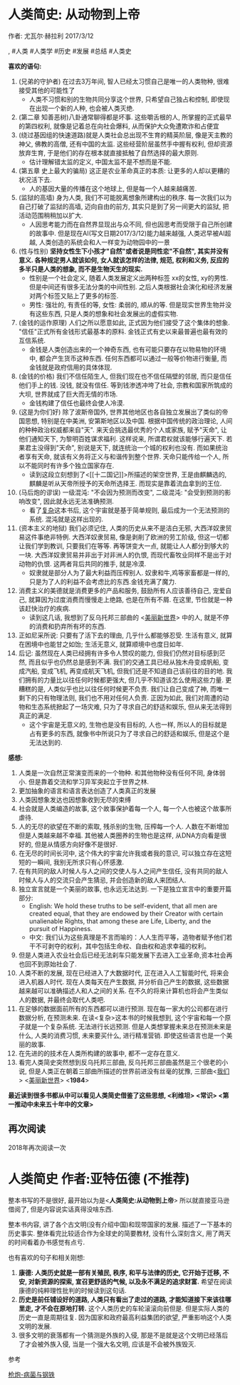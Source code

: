 # 人类简史: 从动物到上帝

作者: 尤瓦尔·赫拉利 2017/3/12

, #人类 #人类学 #历史 #发展 #总结 #人类史

**喜欢的语句:**

1. (兄弟的守护者) 在过去3万年间, 智人已经太习惯自己是唯一的人类物种, 很难接受其他的可能性了
    * 人类不习惯和别的生物共同分享这个世界, 只希望自己独占和控制, 即使现在出现一个新的人种, 也会被人类灭绝.
2. (第二章 知善恶树)八卦通常聊得都是坏事. 这些嚼舌根的人, 所掌握的正式最早的第四权利, 就像是记着总在向社会爆料, 从而保护大众免遭欺诈和占便宜
3. (绕过基因组的快速道路)就是人类社会总出现不生育的精英阶层, 像是天主教的神父, 佛教的高僧, 还有中国的太监. 这些经营阶层虽然手中握有权利, 但却资源放弃生育, 于是他们的存在根本就直接抵触了自然选择的最大原则.
    * 估计理解错太监的定义, 中国太监不是不想而是不能.
4. (第五章 史上最大的骗局) 这正是农业革命真正的本质: 让更多的人却以更糟的状况活下去.
    * 人的基因大量的传播在这个地球上, 但是每一个人越来越痛苦.
5. (监狱的高墙) 身为人类, 我们不可能脱离想象所建构出的秩序. 每一次我们以为自己打破了监狱的高墙, 迈向自由的前方, 其实只是到了另一间更大的监狱, 把活动范围稍稍加以扩大.
    * 人因思考能力而在自然界显现出与众不同, 但也因思考而受限于自己所创建的故事中. 但是现在AI(写文日期2017/3/12)能力越来越强, 人类迟早被AI超越, 人类创造的系统会和人一样变为动物园中的一景
6. (性与性别) **坚持女性生下小孩才"自然"或者说是同性恋"不自然", 其实并没有意义. 各种规定男人就该如何, 女人就该怎样的法律, 规范, 权利和义务, 反应的多半只是人类的想象, 而不是生物天生的现实.**
    * 性别是一个社会定义, 随着人类发展定义出两种标签 xx的女性, xy的男性. 但是中间还有很多无法分类的中间性别. 之后人类根据社会演化和经济发展 对两个标签又贴上了更多的标签.
    * 男性: 强壮的, 有责任的等,  女性: 柔弱的, 顺从的等. 但是现实世界生物并没有这些东西, 只是人类的想象和社会发展出的虚假实物.
7. (金钱的运作原理) 人们之所以愿意如此, 正式因为他们接受了这个集体的想象. "信任"正式所有金钱形式最基本的原料. 金钱正式有史以来最普遍也最有效的互信系统.
    * 金钱是人类创造出来的一个神奇东西, 也有可能只要存在以物易物的环境中, 都会产生货币这种东西. 任何东西都可以通过一般等价物进行衡量, 而金钱就是政府信用的具体体现.
8. (金钱的价格) 我们不信任陌生人, 但我们现在也不信任隔壁的邻居, 而只是信任他们手上的钱. 没钱, 就没有信任. 等到钱渗透冲垮了社会, 宗教和国家所筑成的大坝, 世界就成了巨大而无情的市场.
    * 金钱构建了信任也最终会使人冷漠.
9. (这是为你们好) 除了波斯帝国外, 世界其他地区也各自独立发展出了类似的帝国思想, 特别是在中美洲, 安第斯地区以及中国. 根据中国传统的政治理论, 人间的种种政治权威都来自"天". 来天会挑选最优秀的个人或家族, 赋予"天命", 让他们通知天下, 为黎明百姓谋求福利. 这样说来, 所谓君权就该能够行遍天下. 若果君主没得到"天命", 别说是天下, 就连统治一个城的权利也没有. 而如果统治者享有天命, 就该有义务将正义与和谐传到整个世界. 天命只能传给一个人, 所以不能同时有许多个独立国家存在.
    * 读到这段立刻想到了<[[十二国记]]>所描述的架空世界, 王是由麒麟选的, 麒麟是听从天帝所授予的天命所选择王. 而现实是靠着流血拿到的王位.
10. (马后炮的谬误) 一级混沌: "不会因为预测而改变", 二级混沌: "会受到预测的影响改变", 因此就永远无法准确预测.
    * 看了[复杂](./第一推动复杂.md)这本书后, 这个宇宙就是基于简单规则, 最后成为一个无法预测的系统. 混沌就是这样出现的.
11. (资本主义的地狱) 我们必须记住, 人类的历史从来不是洁白无邪, 大西洋奴隶贸易这件事绝非特例. 大西洋奴隶贸易, 像是剥削了欧洲的劳工阶级, 但这一切都让我们学到教训, 只要我们在等等. 再等饼变大一点, 就能让人人都分到够大的一块. 大西洋奴隶贸易并非出于对非洲人的仇恨, 而现代畜牧业同样不是出于对动物的仇恨. 这两者背后共同的推手, 就是冷漠.
    * 奴隶就是部分人为了最大利益而压榨别人. 奴隶和牛,鸡等家畜都是一样的,只是为了人的利益不会考虑比的东西.金钱充满了魔力.
12. 消费主义的美德就是消费更多的产品和服务, 鼓励所有人应该善待自己, 宠爱自己, 就算因为过度消费而慢慢走上绝路, 也是在所有不屑. 在这里, 节俭就是一种该赶快治疗的疾病.
    * 读到这几话, 我想到了反乌托邦三部曲的 <[美丽新世界](./重返美丽新世界.md)> 中的人, 就是不停的消费和扔弃所有坏的东西.
13. 正如尼采所说: 只要有了活下去的理由, 几乎什么都能够忍受. 生活有意义, 就算在困境中也能甘之如饴; 生活无意义, 就算顺境中也度日如年.
14. 后记: 虽然现在人类已经拥有许多令人赞叹的能力, 但我们仍然对目标感到茫然, 而且似乎也仍然总是感到不满. 我们的交通工具已经从独木舟变成帆船, 变成汽船, 变成飞机, 再变成航天飞机, 但我们还是不知道自己该前往的目的地. 我们拥有的力量比以往任何时候都更强大, 但几乎不知道该怎么使用这些力量. 更糟糕的是, 人类似乎也比以往任何时候更不负责. 我们让自己变成了神, 而唯一剩下的只有物理法则, 我们也不用对任何人负责. 正因为如此, 我们对周遭的动物和生态系统掀起了一场灾难, 只为了寻求自己的舒适和娱乐, 但从来无法得到真正的满足.
    * 这个宇宙是无意义的, 生物也是没有目标的, 人也一样, 所以人的目标就是占有更多的东西, 就像书中所说只为了寻求自己的舒适和娱乐, 但是这个是无法达到的.


**感想:**
1. 人类是一次自然正常演变而来的一个物种. 和其他物种没有任何不同, 身体弱小. 但是靠着交流和学习异军突起立于世界之林.
2. 更加抽象的语言和语言表达创造了人类真正的发展
3. 人类因想象发达也因想象收到无尽的束缚
4. 社会就是人类编造的故事, 这个故事保护着每一个人, 每一个人也被这个故事所虐待.
5. 人的无尽的欲望在不断的索取, 残杀别的生物, 压榨每一个人. 人数在不断增加但是人类越来越不幸福. 其他被人类圈养的生物也是这样, 从DNA方向看是很好的, 但是从情感方向好像不是很好.
6. 在无尽的时间长河中, 这个伟大的宇宙允许我或者我的意识, 可以独立存在这短短的一瞬间, 我别无所求只有心怀感激.
7. 在有共同的敌人时候人与人之间的交使人与人之间产生信任, 没有共同的敌人时候人与人的交流只会产生猜忌, 并会创造新的敌人来团结人.
8. 独立宣言就是一个美丽的故事, 也永远无法达到. 一下是独立宣言中的重要开篇部分:
    * English: We hold these truths to be self-evident, that all men are created equal, that they are endowed by their Creator with certain unalienable Rights, that among these are Life, Liberty, and the pursuit of Happiness.
    * 中文: 我们认为这些真理是不言而喻的：人人生而平等，造物者赋予他们若干不可剥夺的权利，其中包括生命权、自由权和追求幸福的权利。
9. 但是人类进入农业社会后已经无法刹车只能发展下去进入工业革命,资本社会再也回不到原始社会了.
10. 人类不断的发展, 现在已经进入了大数据时代, 正在进入人工智能时代, 将来会进入机器人时代. 现在人类每天在产生数据, 并分析自己产生的数据, 这些数据越来越可以准确描述人和人之间的关系. 在不久的将来计算机也将会产生类似人的数据, 并最终会取代人类吧.
11. 在足够的数据面前所有的东西都可以进行预测. 现在每一家大的公司都在进行数据分析, 在预测未来. 在读<复杂>这本书的时候我想到, 这个宇宙和每一个原子就是一个复杂系统. 无法进行长远预测. 但是人类想掌握未来总在预测未来是什么, 人类的消费习惯, 未来要买什么, 进行精准营销. 即使这些语言也是一个美丽的故事.
12. 在先进的的技术在人类所构建的故事中, 都不一定存在意义.
13. 看完人类简史突然想到反乌托邦三部曲, 反乌托邦三部曲虽然是三个很老的小说, 但是人类正在朝着三部曲所描述的世界前进没有丝毫的犹豫, 三部曲<[我们](../2019/我们.md)> <[美丽新世界](./重返美丽新世界.md)> <**1984**>

**最近读到很多书都从中可以看见人类简史借鉴了这些思想, <利维坦> <常识> <第一推动中未来五十年中的文章>**


## 再次阅读
2018年再次阅读一次


# 人类简史 作者:亚特伍德 (不推荐)
整本书写的不是很好, 最开始以为是<**人类简史:从动物到上帝**> 所以就直接亚马逊借阅了, 但是内容说实话真得没啥东西.

整本书内容, 讲了各个古文明(没有介绍中国)和现带国家的发展. 描述了一下基本的历史事实. 整体看完比较适合作为全球史的简要教材, 没有什么深刻含义, 用了两天的时间看着办书感觉有点亏.

也有喜欢的句子和相关刚想:

1. **康德: 人类历史就是一部有关殖民, 秩序, 和平与法律的历史, 它开始于迁移, 不安, 对新资源的探索, 宣召更舒适的气候, 以及永不满足的追求财富.** 希望在阅读康德的纯粹理性批判的时候读到这句话.
2. **历史是前任铺设好的道路, 人类只有看出了走过的道路, 才能知道接下来该往哪里走, 才不会在原地打转.** 这个人类历史的车轮滚滚向前但是. 但是实际人类的历史一直是周期往复. 因为国家和政府最高利益集团的欲望, 严重影响这个人类文明的发展.
3. 很多文明的衰落都有一个猜测是外族的入侵, 那是不是就是这个文明已经落后了才会被外族入侵, 当是一个强大名文明, 应该是不会被外族毁灭.

参考

[枪炮-病菌与钢铁](枪炮-病菌与钢铁.md)
